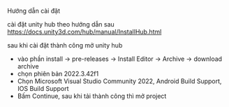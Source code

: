 Hướng dẫn cài đặt

cài đặt unity hub theo hướng dẫn sau
https://docs.unity3d.com/hub/manual/InstallHub.html

sau khi cài đặt thành công mở unity hub
- vào phần install -> pre-releases -> Install Editor -> Archive -> download archive
- chọn phiên bản 2022.3.42f1
- Chọn Microsoft Visual Studio Community 2022, Android Build Support, IOS Build Support
- Bấm Continue, sau khi tải thành công thì mở project

